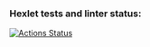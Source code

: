 ### Hexlet tests and linter status:
[![Actions Status](https://github.com/MarcusKar/qa-engineer-project-85/actions/workflows/hexlet-check.yml/badge.svg)](https://github.com/MarcusKar/qa-engineer-project-85/actions)
